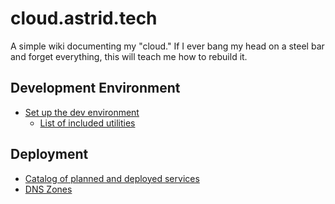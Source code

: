 # cloud.astrid.tech

A simple wiki documenting my "cloud." If I ever bang my head on a steel bar and forget everything, this will teach me how to rebuild it.

## Development Environment

- [Set up the dev environment](./dev-setup.md)
    - [List of included utilities](./included-utils.md)

## Deployment

- [Catalog of planned and deployed services](./services)
- [DNS Zones](./dns.md)